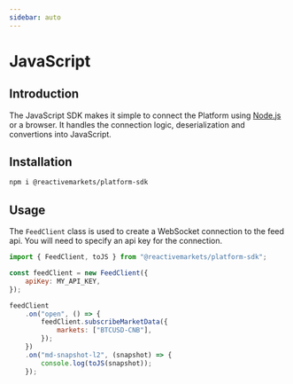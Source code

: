 ```yaml
---
sidebar: auto
---
```

# JavaScript

## Introduction

The JavaScript SDK makes it simple to connect the Platform using [Node.js](https://nodejs.org/) or a browser. It handles the connection logic, deserialization and convertions into JavaScript.

## Installation

```bash
npm i @reactivemarkets/platform-sdk
```

## Usage

The `FeedClient` class is used to create a WebSocket connection to the feed api. You will need to specify an api key for the connection.

```js
import { FeedClient, toJS } from "@reactivemarkets/platform-sdk";

const feedClient = new FeedClient({
    apiKey: MY_API_KEY,
});

feedClient
    .on("open", () => {
        feedClient.subscribeMarketData({
            markets: ["BTCUSD-CNB"],
        });
    })
    .on("md-snapshot-l2", (snapshot) => {
        console.log(toJS(snapshot));
    });
```
